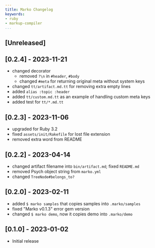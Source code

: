 ```yaml
---
title: Marko Changelog
keywords:
- ruby
- markup-compiler
...
```


## [Unreleased]

## [0.2.4] - 2023-11-21

- changed decorator
  - removed `?\n` in `#header`, `#body`
  - changed `#meta` for returning original meta without system keys
- changed `tt/artifact.md.tt` for removing extra empty lines
- added `alias :topic :header`
- added `tt/custom.md.tt` as an example of handling custom meta keys
- added test for `tt/*.md.tt`

## [0.2.3] - 2023-11-06

- upgraded for Ruby 3.2
- fixed `assets/init/Rakefile` for lost file extension
- removed extra word from README

## [0.2.2] - 2023-04-14

- changed artifact filename into `bin/artifact.md`; fixed `README.md`
- removed Psych object string from `marko.yml`
- changed `TreeNode#belongs_to?`

## [0.2.0] - 2023-02-11

- added `$ marko samples` that copies samples into `.marko/samples`
- fixed "Marko v0.1.3" error gem version
- changed `$ marko demo`, now it copies demo into `.marko/demo`

## [0.1.0] - 2023-01-02

- Initial release
